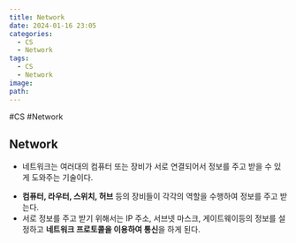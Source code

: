 ```yaml
---
title: Network
date: 2024-01-16 23:05
categories:
  - CS
  - Network
tags:
  - CS
  - Network
image: 
path:
---
```

#CS #Network 

## Network
+ 네트워크는 여러대의 컴퓨터 또는 장비가 서로 연결되어서 정보를 주고 받을 수 있게 도와주는 기술이다.
- **컴퓨터, 라우터, 스위치, 허브** 등의 장비들이 각각의 역할을 수행하여 정보를 주고 받는다.
- 서로 정보를 주고 받기 위해서는 IP 주소, 서브넷 마스크, 게이트웨이등의 정보를 설정하고 **네트워크 프로토콜을 이용하여 통신**을 하게 된다.